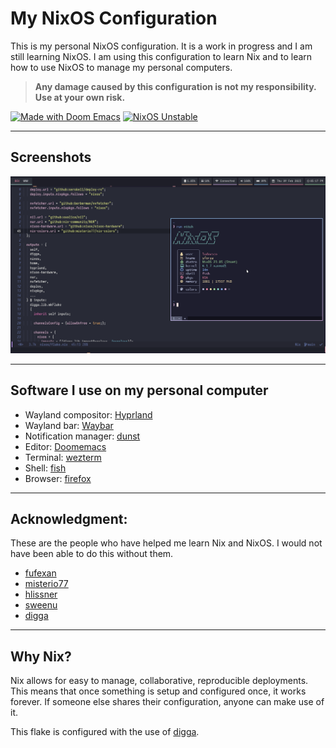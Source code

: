 # **My NixOS Configuration**

This is my personal NixOS configuration. It is a work in progress and I am still learning NixOS. I am using this configuration to learn Nix and to learn how to use NixOS to manage my personal computers.

> **Any damage caused by this configuration is not my responsibility. Use at your own risk.**

[![Made with Doom Emacs](https://img.shields.io/badge/Made_with-Doom_Emacs-blueviolet.svg?style=flat-square&logo=GNU%20Emacs&logoColor=white)](https://github.com/doomemacs/doom-emacs)
[![NixOS Unstable](https://img.shields.io/badge/NixOS-unstable-blue.svg?style=flat-square&logo=NixOS&logoColor=white)](https://nixos.org)

---

## **Screenshots**

![Screenshot](assets/ss.png)

---

## **Software I use on my personal computer**

- Wayland compositor: [Hyprland](https://hyprland.org)
- Wayland bar: [Waybar](https://github.com/Alexays/Waybar)
- Notification manager: [dunst](https://dunst-project.org)
- Editor: [Doomemacs](https://github.com/doomemacs/doomemacs)
- Terminal: [wezterm](https://github.com/wez/wezterm)
- Shell: [fish](https://fishshell.com)
- Browser: [firefox](https://www.mozilla.org/en-US/firefox)

---

## **Acknowledgment:**

These are the people who have helped me learn Nix and NixOS. I would not have been able to do this without them.

- [fufexan](https://github.com/fufexan)
- [misterio77](https://github.com/misterio77)
- [hlissner](https://github.com/hlissner)
- [sweenu](https://github.com/sweenu)
- [digga](https://digga.divnix.com)

---

## **Why Nix?**

Nix allows for easy to manage, collaborative, reproducible deployments. This means that once something is setup and configured once, it works forever. If someone else shares their configuration, anyone can make use of it.

This flake is configured with the use of [digga][digga].

[digga]: https://github.com/divnix/digga
